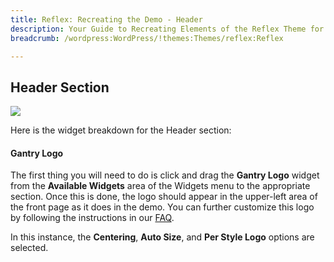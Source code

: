 ```yaml
---
title: Reflex: Recreating the Demo - Header
description: Your Guide to Recreating Elements of the Reflex Theme for WordPress
breadcrumb: /wordpress:WordPress/!themes:Themes/reflex:Reflex

---
```


Header Section
-----

![][demo]

Here is the widget breakdown for the Header section:

#### Gantry Logo

The first thing you will need to do is click and drag the **Gantry Logo** widget from the **Available Widgets** area of the Widgets menu to the appropriate section. Once this is done, the logo should appear in the upper-left area of the front page as it does in the demo. You can further customize this logo by following the instructions in our [FAQ][faq].

In this instance, the **Centering**, **Auto Size**, and **Per Style Logo** options are selected.

[demo]: assets/demo_1.jpeg
[faq]: faq.md
